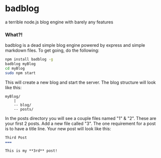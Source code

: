 badblog
=======

a terrible node.js blog engine with barely any features

### What?!

badblog is a dead simple blog engine powered by express and simple markdown files. To get going, do the following:

```bash
npm install badblog -g
badblog myBlog
cd myBlog
sudo npm start
```

This will create a new blog and start the server. The blog structure will look like this:

```
myBlog/
	|
	-- blog/
	-- posts/
```

In the posts directory you will see a couple files named "1" & "2". These are your first 2 posts. Add a new file called "3". The one requirement for a post is to have a title line. Your new post will look like this:

```markdown
Third Post
===

This is my **3rd** post!
```

